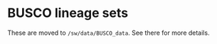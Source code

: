BUSCO lineage sets
==================

These are moved to `/sw/data/BUSCO_data`.  See there for more details.
